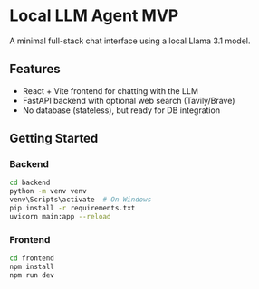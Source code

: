 # Local LLM Agent MVP

A minimal full-stack chat interface using a local Llama 3.1 model.

## Features

- React + Vite frontend for chatting with the LLM
- FastAPI backend with optional web search (Tavily/Brave)
- No database (stateless), but ready for DB integration

## Getting Started
### Backend

```sh
cd backend
python -m venv venv
venv\Scripts\activate  # On Windows
pip install -r requirements.txt
uvicorn main:app --reload
```

### Frontend

```sh
cd frontend
npm install
npm run dev
```